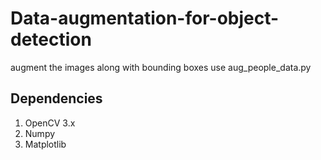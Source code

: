 # Data-augmentation-for-object-detection
augment the images along with bounding boxes 
use aug_people_data.py
## Dependencies
1. OpenCV 3.x
2. Numpy
3. Matplotlib

